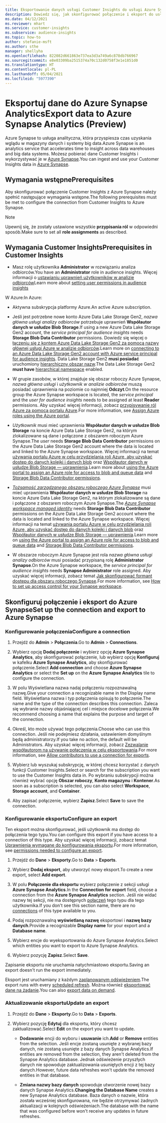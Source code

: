 ```yaml
---
title: Eksportowanie danych usługi Customer Insights do usługi Azure Synapse Analytics
description: Dowiedz się, jak skonfigurować połączenie i eksport do usługi Azure Synapse Analytics.
ms.date: 04/12/2021
ms.reviewer: mhart
ms.service: customer-insights
ms.subservice: audience-insights
ms.topic: how-to
author: stefanie-msft
ms.author: sthe
manager: shellyha
ms.openlocfilehash: 822082d661863e737ea3d3a749a6c878db766967
ms.sourcegitcommit: e8e03309ba2515374a70c132d0758f3e1e1851d0
ms.translationtype: HT
ms.contentlocale: pl-PL
ms.lasthandoff: 05/04/2021
ms.locfileid: "5977390"
---
```

# <a name="export-data-to-azure-synapse-analytics-preview"></a><span data-ttu-id="dc484-103">Eksportuj dane do Azure Synapse Analytics</span><span class="sxs-lookup"><span data-stu-id="dc484-103">Export data to Azure Synapse Analytics (Preview)</span></span>

<span data-ttu-id="dc484-104">Azure Synapse to usługa analityczna, która przyspiesza czas uzyskania wglądu w magazyny danych i systemy big data.</span><span class="sxs-lookup"><span data-stu-id="dc484-104">Azure Synapse is an analytics service that accelerates time to insight across data warehouses and big data systems.</span></span> <span data-ttu-id="dc484-105">Możesz pobierać dane Customer Insights i wykorzystywać je w [Azure Synapse](/azure/synapse-analytics/overview-what-is).</span><span class="sxs-lookup"><span data-stu-id="dc484-105">You can ingest and use your Customer Insights data in [Azure Synapse](/azure/synapse-analytics/overview-what-is).</span></span>

## <a name="prerequisites"></a><span data-ttu-id="dc484-106">Wymagania wstępne</span><span class="sxs-lookup"><span data-stu-id="dc484-106">Prerequisites</span></span>

<span data-ttu-id="dc484-107">Aby skonfigurować połączenie Customer Insights z Azure Synapse należy spełnić następujące wymagania wstępne.</span><span class="sxs-lookup"><span data-stu-id="dc484-107">The following prerequisites must be met to configure the connection from Customer Insights to Azure Synapse.</span></span>

> [!NOTE]
> <span data-ttu-id="dc484-108">Upewnij się, że zostały ustawione wszystkie **przypisania ról** w odpowiedni sposób.</span><span class="sxs-lookup"><span data-stu-id="dc484-108">Make sure to set all **role assignments** as described.</span></span>  

## <a name="prerequisites-in-customer-insights"></a><span data-ttu-id="dc484-109">Wymagania Customer Insights</span><span class="sxs-lookup"><span data-stu-id="dc484-109">Prerequisites in Customer Insights</span></span>

* <span data-ttu-id="dc484-110">Masz rolę użytkownika **Administrator** w rozwiązaniu analiza odbiorców.</span><span class="sxs-lookup"><span data-stu-id="dc484-110">You have an **Administrator** role in audience insights.</span></span> <span data-ttu-id="dc484-111">Więcej informacji o [ustawianiu uprawnień użytkowników w analizie odbiorców](permissions.md#assign-roles-and-permissions)</span><span class="sxs-lookup"><span data-stu-id="dc484-111">Learn more about [setting user permissions in audience insights](permissions.md#assign-roles-and-permissions)</span></span>

<span data-ttu-id="dc484-112">W Azure:</span><span class="sxs-lookup"><span data-stu-id="dc484-112">In Azure:</span></span> 

- <span data-ttu-id="dc484-113">Aktywna subskrypcja platformy Azure.</span><span class="sxs-lookup"><span data-stu-id="dc484-113">An active Azure subscription.</span></span>

- <span data-ttu-id="dc484-114">Jeśli jest potrzebne nowe konto Azure Data Lake Storage Gen2, *nazwa główna usługi analizy odbiorców* potrzebuje uprawnień **Współautor danych w usłudze Blob Storage**.</span><span class="sxs-lookup"><span data-stu-id="dc484-114">If using a new Azure Data Lake Storage Gen2 account, the *service principal for audience insights* needs **Storage Blob Data Contributor** permissions.</span></span> <span data-ttu-id="dc484-115">Dowiedz się więcej o [łączeniu się z kontem Azure Data Lake Storage Gen2 za pomocą nazwy głównej usługi Azure w analizie odbiorców](connect-service-principal.md).</span><span class="sxs-lookup"><span data-stu-id="dc484-115">Learn more on [connecting to an Azure Data Lake Storage Gen2 account with Azure service principal for audience insights](connect-service-principal.md).</span></span> <span data-ttu-id="dc484-116">Data Lake Storage Gen2 **musi posiadać** uruchomiony [hierarchiczny obszar nazw](/azure/storage/blobs/data-lake-storage-namespace).</span><span class="sxs-lookup"><span data-stu-id="dc484-116">The Data Lake Storage Gen2 **must have** [hierarchical namespace](/azure/storage/blobs/data-lake-storage-namespace) enabled.</span></span>

- <span data-ttu-id="dc484-117">W grupie zasobów, w której znajduje się obszar roboczy Azure Synapse, *nazwa główna usługi* i *użytkownik w analizie odbiorców* muszą posiadać uprawnienia na poziomie co najmniej **Odczyt**.</span><span class="sxs-lookup"><span data-stu-id="dc484-117">On the resource group the Azure Synapse workspace is located, the *service principal* and the *user for audience insights* needs to be assigned at least **Reader** permissions.</span></span> <span data-ttu-id="dc484-118">Aby uzyskać więcej informacji, zobacz [przypisywanie ról Azure za pomocą portalu Azure](/azure/role-based-access-control/role-assignments-portal).</span><span class="sxs-lookup"><span data-stu-id="dc484-118">For more information, see [Assign Azure roles using the Azure portal](/azure/role-based-access-control/role-assignments-portal).</span></span>

- <span data-ttu-id="dc484-119">*Użytkownik* musi mieć uprawnienia **Współautor danych w usłudze Blob Storage** na koncie Azure Data Lake Storage Gen2, na którym zlokalizowane są dane i połączone z obszarem roboczym Azure Synapse.</span><span class="sxs-lookup"><span data-stu-id="dc484-119">The *user* needs **Storage Blob Data Contributor** permissions on the Azure Data Lake Storage Gen2 account where the data is located and linked to the Azure Synapse workspace.</span></span> <span data-ttu-id="dc484-120">Więcej informacji na temat [używania portalu Azure w celu przydzielania roli Azure, aby uzyskać dostęp do danych kolejki i danych blob](/azure/storage/common/storage-auth-aad-rbac-portal) oraz [Współautor danych w usłudze Blob Storage — uprawnienia](/azure/role-based-access-control/built-in-roles#storage-blob-data-contributor).</span><span class="sxs-lookup"><span data-stu-id="dc484-120">Learn more about [using the Azure portal to assign an Azure role for access to blob and queue data](/azure/storage/common/storage-auth-aad-rbac-portal) and [Storage Blob Data Contributor permissions](/azure/role-based-access-control/built-in-roles#storage-blob-data-contributor).</span></span>

- <span data-ttu-id="dc484-121">*[Tożsamość zarządzanego obszaru roboczego Azure Synapse](/azure/synapse-analytics/security/synapse-workspace-managed-identity)* musi mieć uprawnienia **Współautor danych w usłudze Blob Storage** na koncie Azure Data Lake Storage Gen2, na którym zlokalizowane są dane i połączone z obszarem roboczym Azure Synapse.</span><span class="sxs-lookup"><span data-stu-id="dc484-121">The *[Azure Synapse workspace managed identity](/azure/synapse-analytics/security/synapse-workspace-managed-identity)* needs **Storage Blob Data Contributor** permissions on the Azure Data Lake Storage Gen2 account where the data is located and linked to the Azure Synapse workspace.</span></span> <span data-ttu-id="dc484-122">Więcej informacji na temat [używania portalu Azure w celu przydzielania roli Azure, aby uzyskać dostęp do danych kolejki i danych blob](/azure/storage/common/storage-auth-aad-rbac-portal) oraz [Współautor danych w usłudze Blob Storage — uprawnienia](/azure/role-based-access-control/built-in-roles#storage-blob-data-contributor).</span><span class="sxs-lookup"><span data-stu-id="dc484-122">Learn more on [using the Azure portal to assign an Azure role for access to blob and queue data](/azure/storage/common/storage-auth-aad-rbac-portal) and [Storage Blob Data Contributor permissions](/azure/role-based-access-control/built-in-roles#storage-blob-data-contributor).</span></span>

- <span data-ttu-id="dc484-123">W obszarze roboczym Azure Synapse jest rola *nazwa główna usługi analizy odbiorców* musi posiadać przypisaną rolę **Administrator Synapse**.</span><span class="sxs-lookup"><span data-stu-id="dc484-123">On the Azure Synapse workspace, the *service principal for audience insights* needs **Synapse Administrator** role assigned.</span></span> <span data-ttu-id="dc484-124">Aby uzyskać więcej informacji, zobacz temat [Jak skonfigurować formant dostępu dla obszaru roboczego Synapse](/azure/synapse-analytics/security/how-to-set-up-access-control).</span><span class="sxs-lookup"><span data-stu-id="dc484-124">For more information, see [How to set up access control for your Synapse workspace](/azure/synapse-analytics/security/how-to-set-up-access-control).</span></span>

## <a name="set-up-the-connection-and-export-to-azure-synapse"></a><span data-ttu-id="dc484-125">Skonfiguruj połączenie i eksport do Azure Synapse</span><span class="sxs-lookup"><span data-stu-id="dc484-125">Set up the connection and export to Azure Synapse</span></span>

### <a name="configure-a-connection"></a><span data-ttu-id="dc484-126">Konfigurowanie połączenia</span><span class="sxs-lookup"><span data-stu-id="dc484-126">Configure a connection</span></span>

1. <span data-ttu-id="dc484-127">Przejdź do **Admin** > **Połączenia**.</span><span class="sxs-lookup"><span data-stu-id="dc484-127">Go to **Admin** > **Connections**.</span></span>

1. <span data-ttu-id="dc484-128">Wybierz opcję **Dodaj połączenie** i wybierz opcję **Azure Synapse Analytics**, aby skonfigurować połączenie, lub wybierz opcję **Konfiguruj** w kafelku **Azure Synapse Analytics**, aby skonfigurować połączenie.</span><span class="sxs-lookup"><span data-stu-id="dc484-128">Select **Add connection** and choose **Azure Synapse Analytics** or select the **Set up** on the **Azure Synapse Analytics** tile to configure the connection.</span></span>

1. <span data-ttu-id="dc484-129">W polu Wyświetlana nazwa nadaj połączeniu rozpoznawalną nazwę.</span><span class="sxs-lookup"><span data-stu-id="dc484-129">Give your connection a recognizable name in the Display name field.</span></span> <span data-ttu-id="dc484-130">Wyświetlana nazwa i typ połączenia opisują to połączenie.</span><span class="sxs-lookup"><span data-stu-id="dc484-130">The name and the type of the connection describes this connection.</span></span> <span data-ttu-id="dc484-131">Zaleca się wybranie nazwy objaśniającej cel i miejsce docelowe połączenia.</span><span class="sxs-lookup"><span data-stu-id="dc484-131">We recommend choosing a name that explains the purpose and target of the connection.</span></span>

1. <span data-ttu-id="dc484-132">Określ, kto może używać tego połączenia.</span><span class="sxs-lookup"><span data-stu-id="dc484-132">Choose who can use this connection.</span></span> <span data-ttu-id="dc484-133">Jeśli nie podejmiesz działania, ustawieniem domyślnym będą administratorzy.</span><span class="sxs-lookup"><span data-stu-id="dc484-133">If you take no action, the default will be Administrators.</span></span> <span data-ttu-id="dc484-134">Aby uzyskać więcej informacji, zobacz [Zezwalanie współautorom na używanie połączenia w celu eksportowania](connections.md#allow-contributors-to-use-a-connection-for-exports).</span><span class="sxs-lookup"><span data-stu-id="dc484-134">For more information, see [Allow contributors to use a connection for exports](connections.md#allow-contributors-to-use-a-connection-for-exports).</span></span>

1. <span data-ttu-id="dc484-135">Wybierz lub wyszukaj subskrypcję, w której chcesz korzystać z danych funkcji Customer Insights.</span><span class="sxs-lookup"><span data-stu-id="dc484-135">Select or search for the subscription you want to use the Customer Insights data in.</span></span> <span data-ttu-id="dc484-136">Po wybraniu subskrypcji można również wybrać opcję **Obszar roboczy**, **Konto magazynu** i **Kontener**.</span><span class="sxs-lookup"><span data-stu-id="dc484-136">As soon as a subscription is selected, you can also select **Workspace**, **Storage account**, and **Container**.</span></span>

1. <span data-ttu-id="dc484-137">Aby zapisać połączenie, wybierz **Zapisz**.</span><span class="sxs-lookup"><span data-stu-id="dc484-137">Select **Save** to save the connection.</span></span>

### <a name="configure-an-export"></a><span data-ttu-id="dc484-138">Konfigurowanie eksportu</span><span class="sxs-lookup"><span data-stu-id="dc484-138">Configure an export</span></span>

<span data-ttu-id="dc484-139">Ten eksport można skonfigurować, jeśli użytkownik ma dostęp do połączenia tego typu.</span><span class="sxs-lookup"><span data-stu-id="dc484-139">You can configure this export if you have access to a connection of this type.</span></span> <span data-ttu-id="dc484-140">Aby uzyskać więcej informacji, zobacz temat [Uprawnienia wymagane do konfigurowania eksportu](export-destinations.md#set-up-a-new-export).</span><span class="sxs-lookup"><span data-stu-id="dc484-140">For more information, see [permissions needed to configure an export](export-destinations.md#set-up-a-new-export).</span></span>

1. <span data-ttu-id="dc484-141">Przejdź do **Dane** > **Eksporty**.</span><span class="sxs-lookup"><span data-stu-id="dc484-141">Go to **Data** > **Exports**.</span></span>

1. <span data-ttu-id="dc484-142">Wybierz **Dodaj eksport**, aby utworzyć nowy eksport.</span><span class="sxs-lookup"><span data-stu-id="dc484-142">To create a new export, select **Add export**.</span></span>

1. <span data-ttu-id="dc484-143">W polu **Połączenie dla eksportu** wybierz połączenie z sekcji usługi **Azure Synapse Analytics**.</span><span class="sxs-lookup"><span data-stu-id="dc484-143">In the **Connection for export** field, choose a connection from the **Azure Synapse Analytics** section.</span></span> <span data-ttu-id="dc484-144">Jeśli nie widać nazwy tej sekcji, nie ma dostępnych [połączeń](connections.md) tego typu dla tego użytkownika.</span><span class="sxs-lookup"><span data-stu-id="dc484-144">If you don't see this section name, there are no [connections](connections.md) of this type available to you.</span></span>

1. <span data-ttu-id="dc484-145">Podaj rozpoznawalną **wyświetlaną nazwę** eksportowi i **nazwę bazy danych**.</span><span class="sxs-lookup"><span data-stu-id="dc484-145">Provide a recognizable **Display name** for your export and a **Database name**.</span></span>

1. <span data-ttu-id="dc484-146">Wybierz encje do wyeksportowania do Azure Synapse Analytics.</span><span class="sxs-lookup"><span data-stu-id="dc484-146">Select which entities you want to export to Azure Synapse Analytics.</span></span>

1. <span data-ttu-id="dc484-147">Wybierz pozycję **Zapisz**.</span><span class="sxs-lookup"><span data-stu-id="dc484-147">Select **Save**.</span></span>

<span data-ttu-id="dc484-148">Zapisanie eksportu nie uruchamia natychmiastowo eksportu.</span><span class="sxs-lookup"><span data-stu-id="dc484-148">Saving an export doesn't run the export immediately.</span></span>

<span data-ttu-id="dc484-149">Eksport jest uruchamiany z każdym [zaplanowanym odświeżeniem](system.md#schedule-tab).</span><span class="sxs-lookup"><span data-stu-id="dc484-149">The export runs with every [scheduled refresh](system.md#schedule-tab).</span></span> <span data-ttu-id="dc484-150">Można również [eksportować dane na żądanie](export-destinations.md#run-exports-on-demand).</span><span class="sxs-lookup"><span data-stu-id="dc484-150">You can also [export data on demand](export-destinations.md#run-exports-on-demand).</span></span>

### <a name="update-an-export"></a><span data-ttu-id="dc484-151">Aktualizowanie eksportu</span><span class="sxs-lookup"><span data-stu-id="dc484-151">Update an export</span></span>

1. <span data-ttu-id="dc484-152">Przejdź do **Dane** > **Eksporty**.</span><span class="sxs-lookup"><span data-stu-id="dc484-152">Go to **Data** > **Exports**.</span></span>

1. <span data-ttu-id="dc484-153">Wybierz pozycję **Edytuj** dla eksportu, który chcesz zaktualizować.</span><span class="sxs-lookup"><span data-stu-id="dc484-153">Select **Edit** on the export you want to update.</span></span>

   - <span data-ttu-id="dc484-154">**Dodawanie** encji do wyboru i **usuwanie** ich.</span><span class="sxs-lookup"><span data-stu-id="dc484-154">**Add** or **Remove** entities from the selection.</span></span> <span data-ttu-id="dc484-155">Jeśli encje zostaną usunięte z wybranej bazy danych, nie zostaną usunięte z bazy danych Synapse Analytics.</span><span class="sxs-lookup"><span data-stu-id="dc484-155">If entities are removed from the selection, they aren't deleted from the Synapse Analytics database.</span></span> <span data-ttu-id="dc484-156">Jednak odświeżenie przyszłych danych nie spowoduje zaktualizowania usuniętych encji z tej bazy danych.</span><span class="sxs-lookup"><span data-stu-id="dc484-156">However, future data refreshes won't update the removed entities in that database.</span></span>

   - <span data-ttu-id="dc484-157">**Zmiana nazwy bazy danych** spowoduje utworzenie nowej bazy danych Synapse Analytics.</span><span class="sxs-lookup"><span data-stu-id="dc484-157">**Changing the Database Name** creates a new Synapse Analytics database.</span></span> <span data-ttu-id="dc484-158">Baza danych o nazwie, która została wcześniej skonfigurowana, nie będzie otrzymywać żadnych aktualizacji w kolejnych odświeżeniach.</span><span class="sxs-lookup"><span data-stu-id="dc484-158">The database with the name that was configured before won't receive any updates in future refreshes.</span></span>
